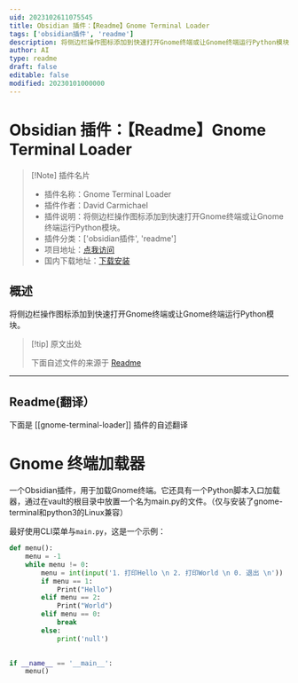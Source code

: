 ```yaml
---
uid: 2023102611075545
title: Obsidian 插件：【Readme】Gnome Terminal Loader
tags: ['obsidian插件', 'readme']
description: 将侧边栏操作图标添加到快速打开Gnome终端或让Gnome终端运行Python模块。
author: AI
type: readme
draft: false
editable: false
modified: 20230101000000
---
```


# Obsidian 插件：【Readme】Gnome Terminal Loader

> [!Note] 插件名片
> - 插件名称：Gnome Terminal Loader
> - 插件作者：David Carmichael
> - 插件说明：将侧边栏操作图标添加到快速打开Gnome终端或让Gnome终端运行Python模块。
> - 插件分类：['obsidian插件', 'readme']
> - 项目地址：[点我访问](https://github.com/CheeseCake87/gnome-terminal-loader)
> - 国内下载地址：[下载安装](https://pkmer.cn/products/plugin/pluginMarket/?gnome-terminal-loader)

## 概述

将侧边栏操作图标添加到快速打开Gnome终端或让Gnome终端运行Python模块。



> [!tip] 原文出处
> 
>下面自述文件的来源于 [Readme](https://ghproxy.net/https://raw.githubusercontent.com/CheeseCake87/gnome-terminal-loader/master/README.md)
> 

---

## Readme(翻译）

下面是 [[gnome-terminal-loader]] 插件的自述翻译


# Gnome 终端加载器
一个Obsidian插件，用于加载Gnome终端。它还具有一个Python脚本入口加载器，通过在vault的根目录中放置一个名为main.py的文件。（仅与安装了gnome-terminal和python3的Linux兼容）

最好使用CLI菜单与`main.py`，这是一个示例：

```python
def menu():
	menu = -1
    while menu != 0:
        menu = int(input('1. 打印Hello \n 2. 打印World \n 0. 退出 \n'))
        if menu == 1:
            Print("Hello")
        elif menu == 2:
            Print("World")
        elif menu == 0:
            break
        else:
            print('null')
            

if __name__ == '__main__':
    menu()
    
```



